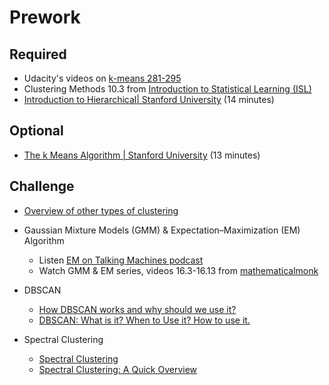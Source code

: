 Prework
======

Required
------

- Udacity's videos on [k-means 281-295](https://www.youtube.com/playlist?list=PLAwxTw4SYaPkQXg8TkVdIvYv4HfLG7SiH)
- Clustering Methods 10.3 from [Introduction to Statistical Learning (ISL)](https://www-bcf.usc.edu/~gareth/ISL/ISLR%20Seventh%20Printing.pdf) 
- [Introduction to Hierarchical| Stanford University](https://www.youtube.com/watch?v=rg2cjfMsCk4) (14 minutes)


Optional
------

- [The k Means Algorithm | Stanford University](https://www.youtube.com/watch?v=RD0nNK51Fp8) (13 minutes)

Challenge
-----

- [Overview of other types of clustering](https://towardsdatascience.com/unsupervised-learning-and-data-clustering-eeecb78b422a) 

- Gaussian Mixture Models (GMM) & Expectation–Maximization (EM) Algorithm
    - Listen [EM on Talking Machines podcast](http://www.thetalkingmachines.com/blog/2015/10/9/machine-learning-mastery-and-cancer-clusters)
    - Watch GMM & EM series, videos 16.3-16.13 from [mathematicalmonk](https://www.youtube.com/playlist?list=PLD0F06AA0D2E8FFBA8)

- DBSCAN
    - [How DBSCAN works and why should we use it?](https://towardsdatascience.com/how-dbscan-works-and-why-should-i-use-it-443b4a191c80)
    - [DBSCAN: What is it? When to Use it? How to use it.](https://medium.com/@elutins/dbscan-what-is-it-when-to-use-it-how-to-use-it-8bd506293818)

- Spectral Clustering
    - [Spectral Clustering](https://towardsdatascience.com/spectral-clustering-for-beginners-d08b7d25b4d8)
    - [Spectral Clustering: A Quick Overview](https://calculatedcontent.com/2012/10/09/spectral-clustering/)